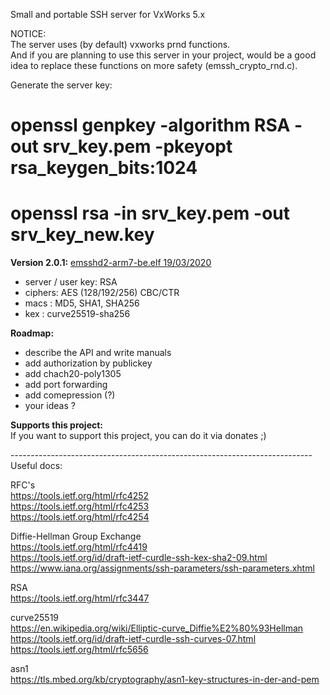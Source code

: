 Small and portable SSH server for VxWorks 5.x <br>

NOTICE: <br>
 The server uses (by default) vxworks prnd functions. <br>
 And if you are planning to use this server in your project, would be a good idea to replace these functions on more safety (emssh_crypto_rnd.c). <br>


Generate the server key: <br>
# openssl genpkey -algorithm RSA -out srv_key.pem -pkeyopt rsa_keygen_bits:1024 <br>
# openssl rsa -in srv_key.pem -out srv_key_new.key <br>


<b>Version 2.0.1:</b> [emsshd2-arm7-be.elf 19/03/2020](builds/emsshd2-arm7-be.elf) <br> 
 - server / user key: RSA <br>
 - ciphers: AES (128/192/256) CBC/CTR <br>
 - macs   : MD5, SHA1, SHA256 <br>
 - kex    : curve25519-sha256 <br>


<b>Roadmap:</b> <br>
 - describe the API and write manuals <br>
 - add authorization by publickey <br>
 - add chach20-poly1305 <br>
 - add port forwarding <br>
 - add comepression (?) <br>
 - your ideas ? <br>


<b>Supports this project:</b> <br>
 If you want to support this project, you can do it via donates ;) <br>


--------------------------------------------------------------------------- <br>
Useful docs:<br>

RFC's <br>
https://tools.ietf.org/html/rfc4252 <br>
https://tools.ietf.org/html/rfc4253 <br>
https://tools.ietf.org/html/rfc4254 <br>

Diffie-Hellman Group Exchange <br>
https://tools.ietf.org/html/rfc4419 <br>
https://tools.ietf.org/id/draft-ietf-curdle-ssh-kex-sha2-09.html <br>
https://www.iana.org/assignments/ssh-parameters/ssh-parameters.xhtml <br>

RSA <br>
https://tools.ietf.org/html/rfc3447 <br>

curve25519 <br>
https://en.wikipedia.org/wiki/Elliptic-curve_Diffie%E2%80%93Hellman <br>
https://tools.ietf.org/id/draft-ietf-curdle-ssh-curves-07.html <br>
https://tools.ietf.org/html/rfc5656 <br>

asn1 <br>
https://tls.mbed.org/kb/cryptography/asn1-key-structures-in-der-and-pem <br>
